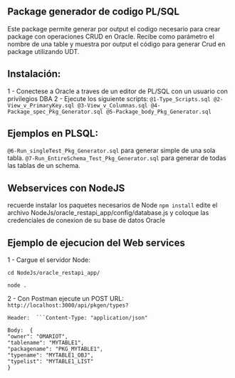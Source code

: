 ## Package generador de codigo PL/SQL

Este package permite generar por output el codigo necesario para crear package con operaciones CRUD en Oracle.
Recibe como parámetro el nombre de una table y muestra por output el código para generar Crud en package utilizando UDT.

## Instalación:

1 - Conectese a Oracle a traves de un editor de PL/SQL con un usuario con privilegios DBA
2 - Ejecute los siguiente scripts:
        ``` @1-Type_Scripts.sql
            @2-View_v_PrimaryKey.sql
            @3-View_v_Columnas.sql
            @4-Package_spec_Pkg_Generator.sql
            @5-Package_body_Pkg_Generator.sql
            ```

## Ejemplos en PLSQL:

```@6-Run_singleTest_Pkg_Generator.sql``` para generar simple de una sola tabla.
```@7-Run_EntireSchema_Test_Pkg_Generator.sql``` para generar de todas las tablas de un schema.


## Webservices con NodeJS

recuerde instalar los paquetes necesarios de Node ```npm install```
edite el archivo NodeJs/oracle_restapi_app/config/database.js y coloque las credenciales de conexion de su base de datos Oracle

## Ejemplo de ejecucion del Web services

1 - Cargue el servidor Node:
```
cd NodeJs/oracle_restapi_app/
```
```
node .
```

2 - Con Postman ejecute un POST
    URL:   ```http://localhost:3000/api/pkgen/types?```

    Header:  ```Content-Type: "application/json"

    Body:  {
    "owner": "OMARIOT",
    "tablename": "MYTABLE1",
    "packagename": "PKG_MYTABLE1",
    "typename": "MYTABLE1_OBJ",
    "typelist": "MYTABLE1_LIST"
    }

